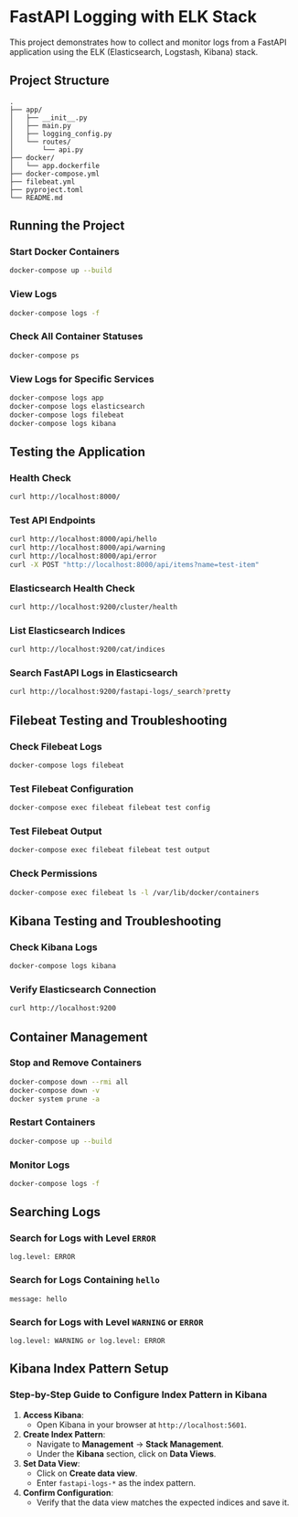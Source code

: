 # FastAPI Logging with ELK Stack

This project demonstrates how to collect and monitor logs from a FastAPI application using the ELK (Elasticsearch, Logstash, Kibana) stack.

## Project Structure
```plaintext
.
├── app/
│   ├── __init__.py
│   ├── main.py
│   ├── logging_config.py
│   └── routes/
│       └── api.py
├── docker/
│   └── app.dockerfile
├── docker-compose.yml
├── filebeat.yml
├── pyproject.toml
└── README.md
```

## Running the Project

### Start Docker Containers
```bash
docker-compose up --build
```

### View Logs
```bash
docker-compose logs -f
```

### Check All Container Statuses
```bash
docker-compose ps
```

### View Logs for Specific Services
```bash
docker-compose logs app
docker-compose logs elasticsearch
docker-compose logs filebeat
docker-compose logs kibana
```

## Testing the Application

### Health Check
```bash
curl http://localhost:8000/
```

### Test API Endpoints
```bash
curl http://localhost:8000/api/hello
curl http://localhost:8000/api/warning
curl http://localhost:8000/api/error
curl -X POST "http://localhost:8000/api/items?name=test-item"
```

### Elasticsearch Health Check
```bash
curl http://localhost:9200/cluster/health
```

### List Elasticsearch Indices
```bash
curl http://localhost:9200/cat/indices
```

### Search FastAPI Logs in Elasticsearch
```bash
curl http://localhost:9200/fastapi-logs/_search?pretty
```

## Filebeat Testing and Troubleshooting

### Check Filebeat Logs
```bash
docker-compose logs filebeat
```

### Test Filebeat Configuration
```bash
docker-compose exec filebeat filebeat test config
```

### Test Filebeat Output
```bash
docker-compose exec filebeat filebeat test output
```

### Check Permissions
```bash
docker-compose exec filebeat ls -l /var/lib/docker/containers
```

## Kibana Testing and Troubleshooting

### Check Kibana Logs
```bash
docker-compose logs kibana
```

### Verify Elasticsearch Connection
```bash
curl http://localhost:9200
```

## Container Management

### Stop and Remove Containers
```bash
docker-compose down --rmi all
docker-compose down -v
docker system prune -a
```

### Restart Containers
```bash
docker-compose up --build
```

### Monitor Logs
```bash
docker-compose logs -f
```

## Searching Logs

### Search for Logs with Level `ERROR`
```plaintext
log.level: ERROR
```

### Search for Logs Containing `hello`
```plaintext
message: hello
```

### Search for Logs with Level `WARNING` or `ERROR`
```plaintext
log.level: WARNING or log.level: ERROR
```

## Kibana Index Pattern Setup

### Step-by-Step Guide to Configure Index Pattern in Kibana
1. **Access Kibana**:
   - Open Kibana in your browser at `http://localhost:5601`.
2. **Create Index Pattern**:
   - Navigate to **Management** → **Stack Management**.
   - Under the **Kibana** section, click on **Data Views**.
3. **Set Data View**:
   - Click on **Create data view**.
   - Enter `fastapi-logs-*` as the index pattern.
4. **Confirm Configuration**:
   - Verify that the data view matches the expected indices and save it.